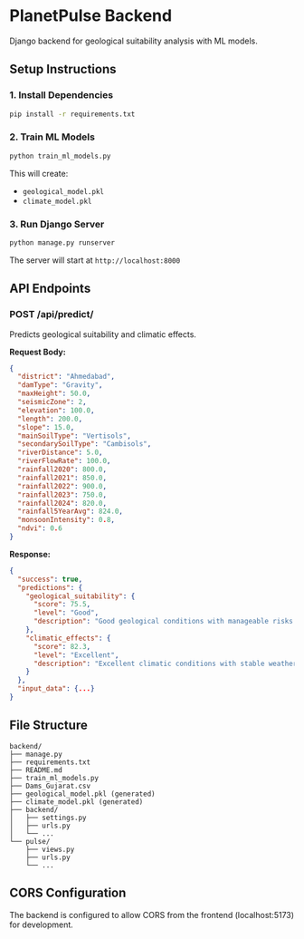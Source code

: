 # PlanetPulse Backend

Django backend for geological suitability analysis with ML models.

## Setup Instructions

### 1. Install Dependencies
```bash
pip install -r requirements.txt
```

### 2. Train ML Models
```bash
python train_ml_models.py
```
This will create:
- `geological_model.pkl`
- `climate_model.pkl`

### 3. Run Django Server
```bash
python manage.py runserver
```

The server will start at `http://localhost:8000`

## API Endpoints

### POST /api/predict/
Predicts geological suitability and climatic effects.

**Request Body:**
```json
{
  "district": "Ahmedabad",
  "damType": "Gravity",
  "maxHeight": 50.0,
  "seismicZone": 2,
  "elevation": 100.0,
  "length": 200.0,
  "slope": 15.0,
  "mainSoilType": "Vertisols",
  "secondarySoilType": "Cambisols",
  "riverDistance": 5.0,
  "riverFlowRate": 100.0,
  "rainfall2020": 800.0,
  "rainfall2021": 850.0,
  "rainfall2022": 900.0,
  "rainfall2023": 750.0,
  "rainfall2024": 820.0,
  "rainfall5YearAvg": 824.0,
  "monsoonIntensity": 0.8,
  "ndvi": 0.6
}
```

**Response:**
```json
{
  "success": true,
  "predictions": {
    "geological_suitability": {
      "score": 75.5,
      "level": "Good",
      "description": "Good geological conditions with manageable risks for dam construction."
    },
    "climatic_effects": {
      "score": 82.3,
      "level": "Excellent",
      "description": "Excellent climatic conditions with stable weather patterns and adequate water availability."
    }
  },
  "input_data": {...}
}
```

## File Structure
```
backend/
├── manage.py
├── requirements.txt
├── README.md
├── train_ml_models.py
├── Dams_Gujarat.csv
├── geological_model.pkl (generated)
├── climate_model.pkl (generated)
├── backend/
│   ├── settings.py
│   ├── urls.py
│   └── ...
└── pulse/
    ├── views.py
    ├── urls.py
    └── ...
```

## CORS Configuration
The backend is configured to allow CORS from the frontend (localhost:5173) for development. 